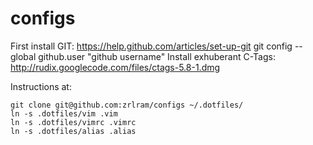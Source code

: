 configs
=======

First install GIT: https://help.github.com/articles/set-up-git
		   git config --global github.user "github username"
Install exhuberant C-Tags: http://rudix.googlecode.com/files/ctags-5.8-1.dmg

Instructions at:    

    git clone git@github.com:zrlram/configs ~/.dotfiles/
    ln -s .dotfiles/vim .vim
    ln -s .dotfiles/vimrc .vimrc
    ln -s .dotfiles/alias .alias
